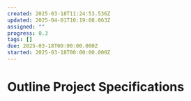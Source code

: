 ```yaml
---
created: 2025-03-18T11:24:53.536Z
updated: 2025-04-01T10:19:08.063Z
assigned: ""
progress: 0.3
tags: []
due: 2025-03-18T00:00:00.000Z
started: 2025-03-18T00:00:00.000Z
---
```


# Outline Project Specifications
